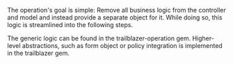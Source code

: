 The operation's goal is simple: Remove all business logic from the controller and model and instead provide a separate object for it. While doing so, this logic is streamlined into the following steps.



The generic logic can be found in the trailblazer-operation gem. Higher-level abstractions, such as form object or policy integration is implemented in the trailblazer gem.


